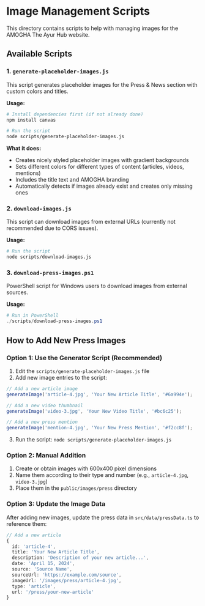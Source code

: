 # Image Management Scripts

This directory contains scripts to help with managing images for the AMOGHA The Ayur Hub website.

## Available Scripts

### 1. `generate-placeholder-images.js`

This script generates placeholder images for the Press & News section with custom colors and titles.

**Usage:**
```bash
# Install dependencies first (if not already done)
npm install canvas

# Run the script
node scripts/generate-placeholder-images.js
```

**What it does:**
- Creates nicely styled placeholder images with gradient backgrounds
- Sets different colors for different types of content (articles, videos, mentions)
- Includes the title text and AMOGHA branding
- Automatically detects if images already exist and creates only missing ones

### 2. `download-images.js`

This script can download images from external URLs (currently not recommended due to CORS issues).

**Usage:**
```bash
# Run the script
node scripts/download-images.js
```

### 3. `download-press-images.ps1`

PowerShell script for Windows users to download images from external sources.

**Usage:**
```powershell
# Run in PowerShell
./scripts/download-press-images.ps1
```

## How to Add New Press Images

### Option 1: Use the Generator Script (Recommended)

1. Edit the `scripts/generate-placeholder-images.js` file
2. Add new image entries to the script:

```javascript
// Add a new article image
generateImage('article-4.jpg', 'Your New Article Title', '#6a994e');

// Add a new video thumbnail
generateImage('video-3.jpg', 'Your New Video Title', '#bc6c25');

// Add a new press mention
generateImage('mention-4.jpg', 'Your New Press Mention', '#f2cc8f');
```

3. Run the script: `node scripts/generate-placeholder-images.js`

### Option 2: Manual Addition

1. Create or obtain images with 600x400 pixel dimensions
2. Name them according to their type and number (e.g., `article-4.jpg`, `video-3.jpg`)
3. Place them in the `public/images/press` directory

### Option 3: Update the Image Data

After adding new images, update the press data in `src/data/pressData.ts` to reference them:

```typescript
// Add a new article
{
  id: 'article-4',
  title: 'Your New Article Title',
  description: 'Description of your new article...',
  date: 'April 15, 2024',
  source: 'Source Name',
  sourceUrl: 'https://example.com/source',
  imageUrl: '/images/press/article-4.jpg',
  type: 'article',
  url: '/press/your-new-article'
}
``` 
